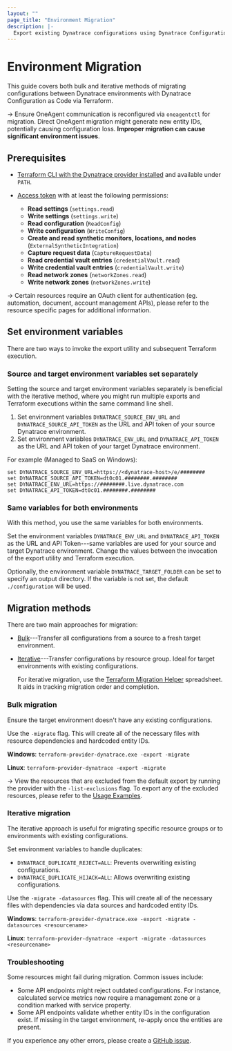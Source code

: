 ```yaml
---
layout: ""
page_title: "Environment Migration"
description: |-
  Export existing Dynatrace configurations using Dynatrace Configuration as Code via Terraform.
---
```


# Environment Migration

This guide covers both bulk and iterative methods of migrating configurations between Dynatrace environments with Dynatrace Configuration as Code via Terraform.

-> Ensure OneAgent communication is reconfigured via `oneagentctl` for migration. Direct OneAgent migration might generate new entity IDs, potentially causing configuration loss.
**Improper migration can cause significant environment issues**.

## Prerequisites

* [Terraform CLI with the Dynatrace provider installed](https://docs.dynatrace.com/docs/manage/configuration-as-code/terraform/terraform-cli) and available under `PATH`.
* [Access token](https://docs.dynatrace.com/docs/manage/access-control/access-tokens) with at least the following permissions:

  * **Read settings** (`settings.read`)
  * **Write settings** (`settings.write`)
  * **Read configuration** (`ReadConfig`)
  * **Write configuration** (`WriteConfig`)
  * **Create and read synthetic monitors, locations, and nodes** (`ExternalSyntheticIntegration`)
  * **Capture request data** (`CaptureRequestData`)
  * **Read credential vault entries** (`credentialVault.read`)
  * **Write credential vault entries** (`credentialVault.write`)
  * **Read network zones** (`networkZones.read`)
  * **Write network zones** (`networkZones.write`)

-> Certain resources require an OAuth client for authentication (eg. automation, document, account management APIs), please refer to the resource specific pages for additional information.

## Set environment variables

There are two ways to invoke the export utility and subsequent Terraform execution.

### Source and target environment variables set separately
Setting the source and target environment variables separately is beneficial with the iterative method, where you might run multiple exports and Terraform executions within the same command line shell.

1. Set environment variables `DYNATRACE_SOURCE_ENV_URL` and `DYNATRACE_SOURCE_API_TOKEN` as the URL and API token of your source Dynatrace environment.
2. Set environment variables `DYNATRACE_ENV_URL` and `DYNATRACE_API_TOKEN` as the URL and API token of your target Dynatrace environment.

For example (Managed to SaaS on Windows):

```
set DYNATRACE_SOURCE_ENV_URL=https://<dynatrace-host>/e/########
set DYNATRACE_SOURCE_API_TOKEN=dt0c01.########.########
set DYNATRACE_ENV_URL=https://########.live.dynatrace.com
set DYNATRACE_API_TOKEN=dt0c01.########.########
```

### Same variables for both environments
With this method, you use the same variables for both environments.

Set the environment variables `DYNATRACE_ENV_URL` and `DYNATRACE_API_TOKEN` as the URL and API Token---same variables are used for your source and target Dynatrace environment. Change the values between the invocation of the export utility and Terraform execution.

Optionally, the environment variable `DYNATRACE_TARGET_FOLDER` can be set to specify an output directory. If the variable is not set, the default `./configuration` will be used.

## Migration methods

There are two main approaches for migration:

* [Bulk](#bulk-migration)---Transfer all configurations from a source to a fresh target environment.
* [Iterative](#iterative-migration)---Transfer configurations by resource group. Ideal for target environments with existing configurations.

  For iterative migration, use the [Terraform Migration Helper](https://dt-url.net/m5i37ar) spreadsheet. It aids in tracking migration order and completion.

### Bulk migration

Ensure the target environment doesn't have any existing configurations.

Use the `-migrate` flag. This will create all of the necessary files with resource dependencies and hardcoded entity IDs.

**Windows**: `terraform-provider-dynatrace.exe -export -migrate`

**Linux**: `terraform-provider-dynatrace -export -migrate`

-> View the resources that are excluded from the default export by running the provider with the `-list-exclusions` flag. To export any of the excluded resources, please refer to the [Usage Examples](https://docs.dynatrace.com/docs/manage/configuration-as-code/terraform/guides/export-utility#usage-examples).

### Iterative migration

The iterative approach is useful for migrating specific resource groups or to environments with existing configurations.

Set environment variables to handle duplicates:

* `DYNATRACE_DUPLICATE_REJECT=ALL`: Prevents overwriting existing configurations.
* `DYNATRACE_DUPLICATE_HIJACK=ALL`: Allows overwriting existing configurations.

Use the `-migrate -datasources` flag. This will create all of the necessary files with dependencies via data sources and hardcoded entity IDs.

**Windows**: `terraform-provider-dynatrace.exe -export -migrate -datasources <resourcename>`

**Linux**: `terraform-provider-dynatrace -export -migrate -datasources <resourcename>`

### Troubleshooting

Some resources might fail during migration. Common issues include:

* Some API endpoints might reject outdated configurations. For instance, calculated service metrics now require a management zone or a condition marked with service property.
* Some API endpoints validate whether entity IDs in the configuration exist. If missing in the target environment, re-apply once the entities are present.

If you experience any other errors, please create a [GitHub issue](https://dt-url.net/4bg37q8).